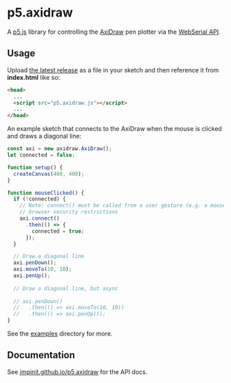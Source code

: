 # p5.axidraw

A [p5.js](https://p5js.org/) library for controlling the [AxiDraw](https://axidraw.com/)
pen plotter via the
[WebSerial API](https://developer.mozilla.org/en-US/docs/Web/API/Web_Serial_API).

## Usage

Upload [the latest release](https://github.com/jmpinit/p5.axidraw/releases/latest) as a
file in your sketch and then reference it from **index.html** like so:

```html
<head>
  ...
  <script src="p5.axidraw.js"></script>
  ...
</head>
```

An example sketch that connects to the AxiDraw when the mouse is clicked and draws a
diagonal line:

```js
const axi = new axidraw.AxiDraw();
let connected = false;

function setup() {
  createCanvas(400, 400);
}

function mouseClicked() {
  if (!connected) {
    // Note: connect() must be called from a user gesture (e.g. a mouse click) due to
    // browser security restrictions
    axi.connect()
      .then(() => {
        connected = true;
      });
  }

  // Draw a diagonal line
  axi.penDown();
  axi.moveTo(10, 10);
  axi.penUp();
  
  // Draw a diagonal line, but async
  
  // axi.penDown()
  //   .then(() => axi.moveTo(10, 10))
  //   .then(() => axi.penUp());
}
```

See the [examples](examples) directory for more.

## Documentation

See [jmpinit.github.io/p5.axidraw](https://jmpinit.github.io/p5.axidraw) for the API docs.
